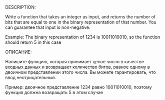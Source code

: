DESCRIPTION:

Write a function that takes an integer as input, and returns the number of bits that are equal to one in the binary representation of that number. You can guarantee that input is non-negative.

Example: The binary representation of 1234 is 10011010010, so the function should return 5 in this case


ОПИСАНИЕ:

Напишите функцию, которая принимает целое число в качестве входных данных и возвращает количество битов, равное одному в двоичном представлении этого числа. Вы можете гарантировать, что ввод неотрицательный.

Пример: двоичное представление 1234 равно 10011010010, поэтому функция должна возвращать 5 в этом случае